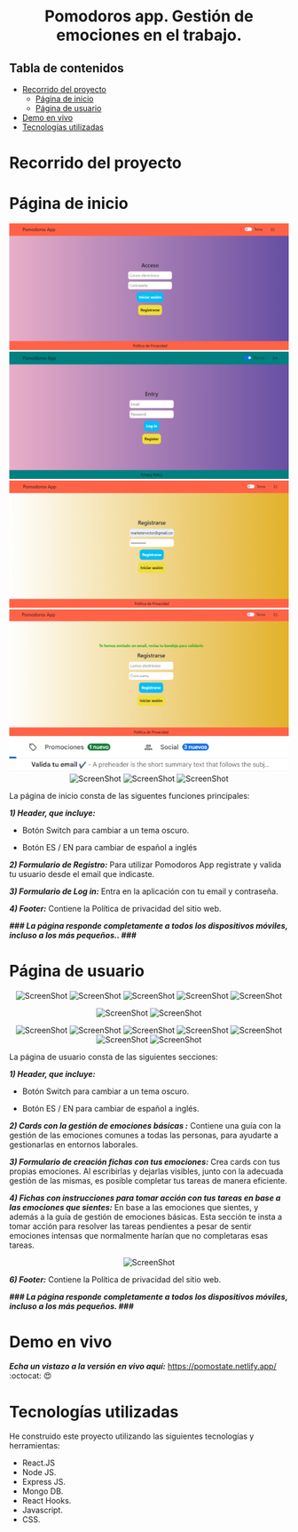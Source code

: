 <h1 align="center">
  Pomodoros app. Gestión de emociones en el trabajo.
</h1>

## Tabla de contenidos

- [Recorrido del proyecto](#Recorrido-del-proyecto)
  - [Página de inicio](#Página-de-inicio)
  - [Página de usuario ](#Página-de-usuario)
- [Demo en vivo](#Demo-en-vivo)
- [Tecnologías utilizadas](#Tecnologías-utilizadas)

# Recorrido del proyecto

# Página de inicio

<div align="center"><a name="menu"></a>

![ScreenShot](/public/capturas-readme-pomodoros/1-Landing-page.png)
![ScreenShot](/public/capturas-readme-pomodoros/4-Landing-page-english.png)
![ScreenShot](/public/capturas-readme-pomodoros/9-Registro-con-email-y-password.png)
![ScreenShot](/public/capturas-readme-pomodoros/10-Te-hemos-enviado-un-email.png)
![Valida-tu-email](/public/capturas-readme-pomodoros/11-valida-tu-email-.png)
![ScreenShot](/public/capturas-readme-pomodoros/12.png)
![ScreenShot](/public/capturas-readme-pomodoros/13.png)
![ScreenShot](/public/capturas-readme-pomodoros/14.png)

</div>

La página de inicio consta de las siguentes funciones principales:

**_1) Header, que incluye:_**

- Botón Switch para cambiar a un tema oscuro.

- Botón ES / EN para cambiar de español a inglés

**_2) Formulario de Registro:_**
Para utilizar Pomodoros App registrate y valida tu usuario desde el email que indicaste.

**_3) Formulario de Log in:_**
Entra en la aplicación con tu email y contraseña.

**_4) Footer:_**
Contiene la Política de privacidad del sitio web.

**_### La página responde completamente a todos los dispositivos móviles, incluso a los más pequeños.. ###_**

# Página de usuario

<div align="center"><a name="menu"></a>

![ScreenShot](/public/capturas-readme-pomodoros/15.png)
![ScreenShot](/public/capturas-readme-pomodoros/16.png)
![ScreenShot](/public/capturas-readme-pomodoros/17.png)
![ScreenShot](/public/capturas-readme-pomodoros/18.png)
![ScreenShot](/public/capturas-readme-pomodoros/19.png)

![ScreenShot](/public/capturas-readme-pomodoros/28.png)
![ScreenShot](/public/capturas-readme-pomodoros/30.png)

![ScreenShot](/public/capturas-readme-pomodoros/21.png)
![ScreenShot](/public/capturas-readme-pomodoros/22.png)
![ScreenShot](/public/capturas-readme-pomodoros/23.png)
![ScreenShot](/public/capturas-readme-pomodoros/24.png)
![ScreenShot](/public/capturas-readme-pomodoros/25.png)
![ScreenShot](/public/capturas-readme-pomodoros/26.png)
![ScreenShot](/public/capturas-readme-pomodoros/27.png)

</div>

La página de usuario consta de las siguientes secciones:

**_1) Header, que incluye:_**

- Botón Switch para cambiar a un tema oscuro.

- Botón ES / EN para cambiar de español a inglés.

**_2) Cards con la gestión de emociones básicas :_**
Contiene una guía con la gestión de las emociones comunes a todas las personas, para ayudarte a gestionarlas en entornos laborales.

**_3) Formulario de creación fichas con tus emociones:_**
Crea cards con tus propias emociones. Al escribirlas y dejarlas visibles, junto con la adecuada gestión de las mismas, es posible completar tus tareas de manera eficiente.

**_4) Fichas con instrucciones para tomar acción con tus tareas en base a las emociones que sientes:_**
En base a las emociones que sientes, y además a la guía de gestión de emociones básicas. Esta sección te insta a tomar acción para resolver las tareas pendientes a pesar de sentir emociones intensas que normalmente harían que no completaras esas tareas.

<div align="center"><a name="menu"></a>

![ScreenShot](/public/images/readme/14.jpg)

</div>

**_6) Footer:_**
Contiene la Política de privacidad del sitio web.

**_### La página responde completamente a todos los dispositivos móviles, incluso a los más pequeños. ###_**

# Demo en vivo

**_Echa un vistazo a la versión en vivo aquí:_** https://pomostate.netlify.app/ :octocat: :heart_eyes:

# Tecnologías utilizadas

He construido este proyecto utilizando las siguientes tecnologías y herramientas:

- React.JS
- Node JS.
- Express JS.
- Mongo DB.
- React Hooks.
- Javascript.
- CSS.

